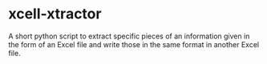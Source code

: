 xcell-xtractor
==============

A short python script to extract specific pieces of an information given in the form of an Excel file and write those in the same format in another Excel file.
